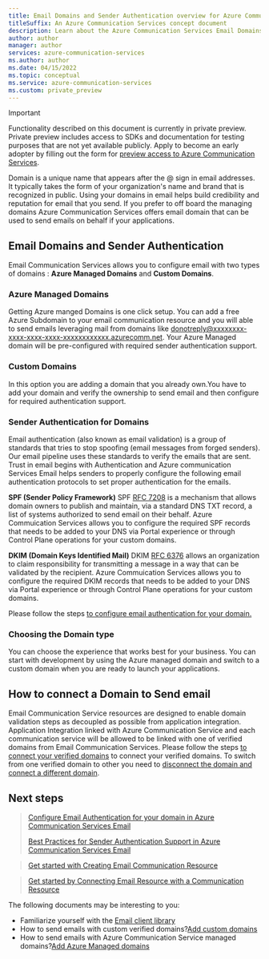 ```yaml
---
title: Email Domains and Sender Authentication overview for Azure Communication Services
titleSuffix: An Azure Communication Services concept document
description: Learn about the Azure Communication Services Email Domains and Sender Authentication.
author: author
manager: author
services: azure-communication-services
ms.author: author
ms.date: 04/15/2022
ms.topic: conceptual
ms.service: azure-communication-services
ms.custom: private_preview
---
```


> [!IMPORTANT]
> Functionality described on this document is currently in private preview. Private preview includes access to SDKs and documentation for testing purposes that are not yet available publicly.
> Apply to become an early adopter by filling out the form for [preview access to Azure Communication Services](https://aka.ms/ACS-EarlyAdopter).


Domain is a unique name that appears after the @ sign in email addresses. It typically takes the form of your organization's name and brand that is recognized in public. Using your domains in email helps build credibility and reputation for email that you send. If you prefer to off board the managing domains Azure Communication Services offers email domain that can be used to send emails on behalf if your applications.

## Email Domains and Sender Authentication
Email Communication Services allows you to configure email with two types of domains : **Azure Managed Domains** and **Custom Domains**. 

### Azure Managed Domains
Getting Azure manged Domains is one click setup. You can add a free Azure Subdomain to your email communication resource and you will able to send emails leveraging mail from domains like donotreply@xxxxxxxx-xxxx-xxxx-xxxx-xxxxxxxxxxxx.azurecomm.net. Your Azure Managed domain will be pre-configured with required sender authentication support.
### Custom Domains
In this option you are adding a domain that you already own.You have to add your domain and verify the ownership to send email and then configure for required authentication support. 

### Sender Authentication for Domains

Email authentication (also known as email validation) is a group of standards that tries to stop spoofing (email messages from forged senders). Our email pipeline uses these standards to verify the emails that are sent. Trust in email begins with Authentication and Azure communication Services Email helps senders to properly configure the following email authentication protocols to set proper authentication for the emails.

**SPF (Sender Policy Framework)**
SPF [RFC 7208](https://tools.ietf.org/html/rfc7208) is a mechanism that allows domain owners to publish and maintain, via a standard DNS TXT record, a list of systems authorized to send email on their behalf. Azure Commuication Services allows you to configure the required SPF records that needs to be added to your DNS via Portal experience or through Control Plane operations for your custom domains.

**DKIM (Domain Keys Identified Mail)**
DKIM [RFC 6376](https://tools.ietf.org/html/rfc6376) allows an organization to claim responsibility for transmitting a message in a way that can be validated by the recipient. Azure Commuication Services allows you to configure the required DKIM records that needs to be added to your DNS via Portal experience or through Control Plane operations for your custom domains.

Please follow the steps [to configure email authentication for your domain.](../../quickstarts/Email/setup-email-authentication.md) 

### Choosing the Domain type
You can choose the experience that works best for your business. You can start with development by using the Azure managed domain and switch to a custom domain when you are ready to launch your applications. 

## How to connect a Domain to Send email
Email Communication Service resources are designed to enable domain validation steps as decoupled as possible from  application integration. Application Integration linked with Azure Communication Service and each communication service will be allowed to be linked with one of verified domains from Email Communication Services. Please follow the steps [to connect your verified domains](../../quickstarts/Email/connect-email-communication-acs-resource.md) to connect your verified domains. To switch from one verified domain to other you need to [disconnect the domain and connect a different domain](../../quickstarts/Email/connect-email-communication-acs-resource.md).  

## Next steps

> [Configure Email Authentication for your domain in Azure Communication Services Email](../../quickstarts/Email/setup-email-authentication.md)
> 
> [Best Practices for Sender Authentication Support in Azure Communication Services Email](./email-authentication-bestpractice.md)

> [Get started with Creating Email Communication Resource](../../quickstarts/Email/create-email-communication-resource.md)

> [Get started by Connecting Email Resource with a Communication Resource](../../quickstarts/Email/connect-email-communication-acs-resource.md)

The following documents may be interesting to you:

- Familiarize yourself with the [Email client library](../Email/sdk-features.md)
- How to send emails with custom verified domains?[Add custom domains](../../quickstarts/Email/add-custom-verified-domains.md)
- How to send emails with Azure Communication Service managed domains?[Add Azure Managed domains](../../quickstarts/Email/add-azure-managed-domains.md)

